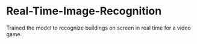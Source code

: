 # Real-Time-Image-Recognition
Trained the model to recognize buildings on screen in real time for a video game.
